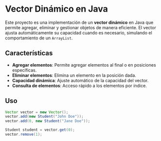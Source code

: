 # Vector Dinámico en Java

Este proyecto es una implementación de un **vector dinámico** en Java que permite agregar, eliminar y gestionar objetos de manera eficiente. El vector ajusta automáticamente su capacidad cuando es necesario, simulando el comportamiento de un `ArrayList`.

## Características

- **Agregar elementos**: Permite agregar elementos al final o en posiciones específicas.
- **Eliminar elementos**: Elimina un elemento en la posición dada.
- **Capacidad dinámica**: Ajuste automático de la capacidad del vector.
- **Consulta de elementos**: Acceso rápido a los elementos por índice.

## Uso

```java
Vector vector = new Vector();
vector.add(new Student("John Doe"));
vector.add(0, new Student("Jane Doe"));

Student student = vector.get(0);
vector.remove(1);
